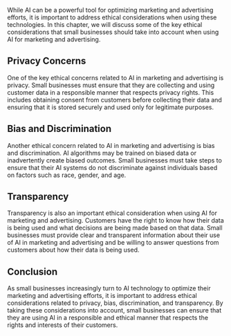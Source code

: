 
While AI can be a powerful tool for optimizing marketing and advertising efforts, it is important to address ethical considerations when using these technologies. In this chapter, we will discuss some of the key ethical considerations that small businesses should take into account when using AI for marketing and advertising.

Privacy Concerns
----------------

One of the key ethical concerns related to AI in marketing and advertising is privacy. Small businesses must ensure that they are collecting and using customer data in a responsible manner that respects privacy rights. This includes obtaining consent from customers before collecting their data and ensuring that it is stored securely and used only for legitimate purposes.

Bias and Discrimination
-----------------------

Another ethical concern related to AI in marketing and advertising is bias and discrimination. AI algorithms may be trained on biased data or inadvertently create biased outcomes. Small businesses must take steps to ensure that their AI systems do not discriminate against individuals based on factors such as race, gender, and age.

Transparency
------------

Transparency is also an important ethical consideration when using AI for marketing and advertising. Customers have the right to know how their data is being used and what decisions are being made based on that data. Small businesses must provide clear and transparent information about their use of AI in marketing and advertising and be willing to answer questions from customers about how their data is being used.

Conclusion
----------

As small businesses increasingly turn to AI technology to optimize their marketing and advertising efforts, it is important to address ethical considerations related to privacy, bias, discrimination, and transparency. By taking these considerations into account, small businesses can ensure that they are using AI in a responsible and ethical manner that respects the rights and interests of their customers.
